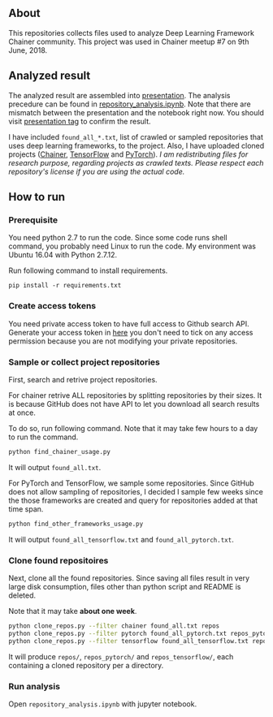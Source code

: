 
## About

This repositories collects files used to analyze Deep Learning Framework Chainer community.
This project was used in Chainer meetup #7 on 9th June, 2018.
 
## Analyzed result

The analyzed result are assembled into [presentation](./presentation).
The analysis precedure can be found in [repository_analysis.ipynb](./repository_analysis.ipynb).
Note that there are mismatch between the presentation and the notebook right now.
You should visit [presentation tag](https://github.com/koreyou/chainer-usage-analysis/tree/presentation) to confirm the result.

I have included `found_all_*.txt`, list of crawled or sampled repositories that uses deep learning frameworks, to the project.
Also, I have uploaded cloned projects ([Chainer](https://drive.google.com/file/d/1IpCo1DIMgIMC5L87IdV3eAHmYR7pEVsT/view?usp=sharing), [TensorFlow](https://drive.google.com/file/d/1E905ExyOuiuSGmXJ8oaUwRlzCV7tncFq/view?usp=sharing) and [PyTorch](https://drive.google.com/open?id=1E905ExyOuiuSGmXJ8oaUwRlzCV7tncFq)).
*I am redistributing files for research purpose, regarding projects as crawled texts. Please respect each repository's license if you are using the actual code.*

## How to run

### Prerequisite

You need python 2.7 to run the code. Since some code runs shell command, you probably need Linux to run the code.
My environment was Ubuntu 16.04 with Python 2.7.12.

Run following command to install requirements.
```
pip install -r requirements.txt
```

### Create access tokens

You need private access token to have full access to Github search
API.
Generate your access token in [here](https://github.com/settings/tokens)
you don't need to tick on any access permission because you are not
modifying your private repositories.


### Sample or collect project repositories

First, search and retrive project repositories.

For chainer retrive ALL repositories by splitting repositories by their sizes.
It is because GitHub does not have API to let you download all search results at once.

To do so, run following command. Note that it may take few hours to a day to run the command.


```bash
python find_chainer_usage.py
```

It will output `found_all.txt`.

For PyTorch and TensorFlow, we sample some repositories.
Since GitHub does not allow sampling of repositories, I decided I sample few weeks since the those frameworks are created and query for repositories added at that time span.

```bash
python find_other_frameworks_usage.py
```

It will output `found_all_tensorflow.txt` and `found_all_pytorch.txt`.

### Clone found repositoires

Next, clone all the found repositories. Since saving all files result in very large disk consumption, files other than python script and README is deleted.

Note that it may take **about one week**.

```bash
python clone_repos.py --filter chainer found_all.txt repos
python clone_repos.py --filter pytorch found_all_pytorch.txt repos_pytorch
python clone_repos.py --filter tensorflow found_all_tensorflow.txt repos_tensorflow
```

It will produce `repos/`, `repos_pytorch/` and `repos_tensorflow/`, each containing a cloned repository per a directory.

### Run analysis

Open `repository_analysis.ipynb` with jupyter notebook.

